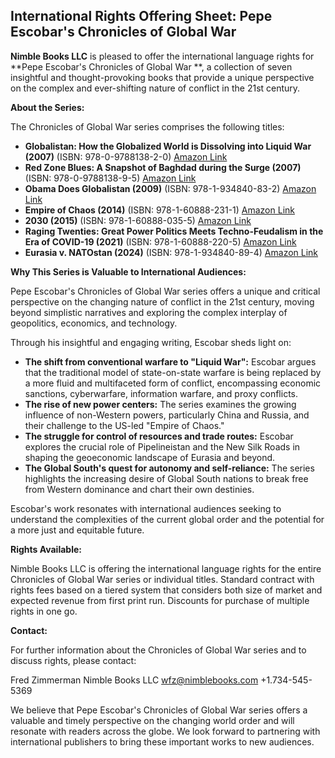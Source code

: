 ## International Rights Offering Sheet: Pepe Escobar's **Chronicles of Global War**

**Nimble Books LLC** is pleased to offer the international language rights for **Pepe Escobar's Chronicles of Global War
**, a collection of seven insightful and thought-provoking books that provide a unique perspective on the complex and
ever-shifting nature of conflict in the 21st century.

**About the Series:**

The Chronicles of Global War series comprises the following titles:

* **Globalistan: How the Globalized World is Dissolving into Liquid War (2007)** (ISBN:
  978-0-9788138-2-0) [Amazon Link](https://www.amazon.com/Globalistan-Globalized-Dissolving-Liquid-War/dp/0978813820)
* **Red Zone Blues: A Snapshot of Baghdad during the Surge (2007)** (ISBN:
  978-0-9788138-9-5) [Amazon Link](https://www.amazon.com/Red-Zone-Blues-Snapshot-Baghdad/dp/0978813895)
* **Obama Does Globalistan (2009)** (ISBN:
  978-1-934840-83-2) [Amazon Link](https://www.amazon.com/Obama-Does-Globalistan-Pepe-Escobar/dp/1934840831)
* **Empire of Chaos (2014)** (ISBN:
  978-1-60888-231-1) [Amazon Link](https://www.amazon.com/Empire-Chaos-Roving-Eye-Collection/dp/1608882311)
* **2030 (2015)** (ISBN: 978-1-60888-035-5) [Amazon Link](https://www.amazon.com/2030-Pepe-Escobar/dp/1608880355)
* **Raging Twenties: Great Power Politics Meets Techno-Feudalism in the Era of COVID-19 (2021)** (ISBN:
  978-1-60888-220-5) [Amazon Link](https://www.amazon.com/Raging-Twenties-Politics-Techno-Feudalism-COVID/dp/1608882203)
* **Eurasia v. NATOstan (2024)** (ISBN:
  978-1-934840-89-4) [Amazon Link](https://www.amazon.com/Eurasia-v-NATOstan-Pepe-Escobar/dp/1934840894)

**Why This Series is Valuable to International Audiences:**

Pepe Escobar's Chronicles of Global War series offers a unique and critical perspective on the changing nature of
conflict in the 21st century, moving beyond simplistic narratives and exploring the complex interplay of geopolitics,
economics, and technology.

Through his insightful and engaging writing, Escobar sheds light on:

* **The shift from conventional warfare to "Liquid War":** Escobar argues that the traditional model of state-on-state
  warfare is being replaced by a more fluid and multifaceted form of conflict, encompassing economic sanctions,
  cyberwarfare, information warfare, and proxy conflicts.
* **The rise of new power centers:** The series examines the growing influence of non-Western powers, particularly China
  and Russia, and their challenge to the US-led "Empire of Chaos."
* **The struggle for control of resources and trade routes:** Escobar explores the crucial role of Pipelineistan and the
  New Silk Roads in shaping the geoeconomic landscape of Eurasia and beyond.
* **The Global South's quest for autonomy and self-reliance:** The series highlights the increasing desire of Global
  South nations to break free from Western dominance and chart their own destinies.

Escobar's work resonates with international audiences seeking to understand the complexities of the current global order
and the potential for a more just and equitable future.

**Rights Available:**

Nimble Books LLC is offering the international language rights for the entire Chronicles of Global War series or
individual titles. Standard contract with rights fees based on a tiered system that considers both size of market and
expected revenue from first print run. Discounts for purchase of multiple rights in one go.

**Contact:**

For further information about the Chronicles of Global War series and to discuss rights, please contact:

Fred Zimmerman
Nimble Books LLC
wfz@nimblebooks.com
+1.734-545-5369

We believe that Pepe Escobar's Chronicles of Global War series offers a valuable and timely perspective on the changing
world order and will resonate with readers across the globe. We look forward to partnering with international publishers
to bring these important works to new audiences.